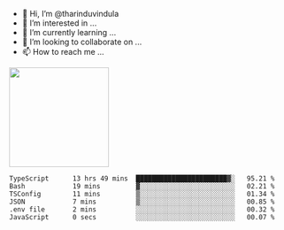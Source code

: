 - 👋 Hi, I’m @tharinduvindula
- 👀 I’m interested in ...
- 🌱 I’m currently learning ...
- 💞️ I’m looking to collaborate on ...
- 📫 How to reach me ...

<!---
tharinduvindula/tharinduvindula is a ✨ special ✨ repository because its `README.md` (this file) appears on your GitHub profile.
You can click the Preview link to take a look at your changes.
--->

<img height="180em" src="https://github-readme-stats.vercel.app/api?username=tharinduvindula&show_icons=true&hide_border=false&&count_private=true&include_all_commits=true" />


<!--START_SECTION:waka-->

```text
TypeScript      13 hrs 49 mins  ███████████████████████▓░   95.21 %
Bash            19 mins         ▓░░░░░░░░░░░░░░░░░░░░░░░░   02.21 %
TSConfig        11 mins         ▒░░░░░░░░░░░░░░░░░░░░░░░░   01.34 %
JSON            7 mins          ▒░░░░░░░░░░░░░░░░░░░░░░░░   00.85 %
.env file       2 mins          ░░░░░░░░░░░░░░░░░░░░░░░░░   00.32 %
JavaScript      0 secs          ░░░░░░░░░░░░░░░░░░░░░░░░░   00.07 %
```

<!--END_SECTION:waka-->
